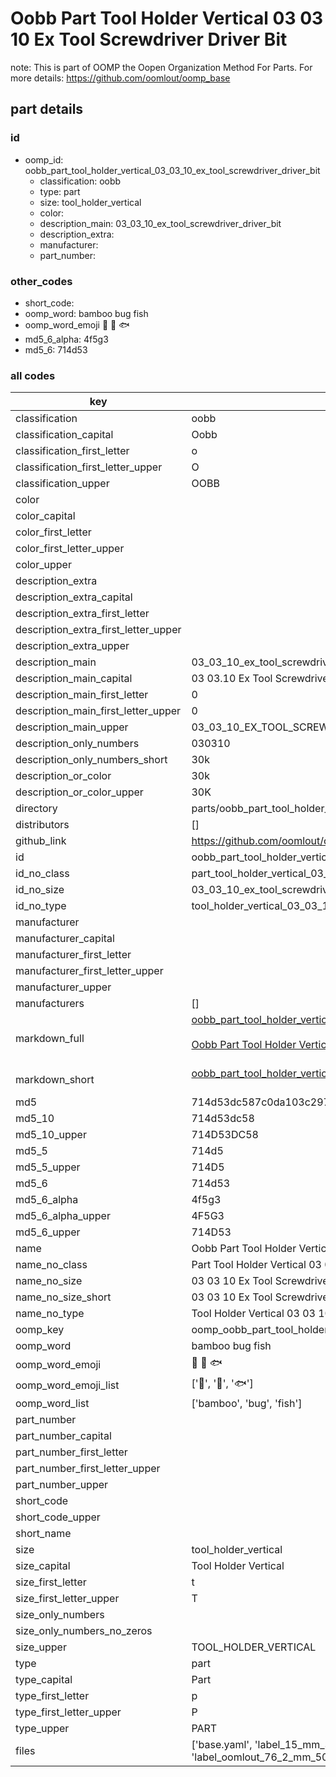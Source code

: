 # Oobb Part Tool Holder Vertical 03 03 10 Ex Tool Screwdriver Driver Bit  

note: This is part of OOMP the Oopen Organization Method For Parts. For more details: https://github.com/oomlout/oomp_base

##  part details





### id
* oomp_id: oobb_part_tool_holder_vertical_03_03_10_ex_tool_screwdriver_driver_bit
  * classification: oobb
  * type: part
  * size: tool_holder_vertical
  * color: 
  * description_main: 03_03_10_ex_tool_screwdriver_driver_bit
  * description_extra: 
  * manufacturer: 
  * part_number: 

### other_codes
* short_code: 
* oomp_word: bamboo bug fish
* oomp_word_emoji :bamboo: :bug: :fish:
* md5_6_alpha: 4f5g3
* md5_6: 714d53

### all codes 
| key | value |  
| --- | --- |  
| classification | oobb |  
| classification_capital | Oobb |  
| classification_first_letter | o |  
| classification_first_letter_upper | O |  
| classification_upper | OOBB |  
| color |  |  
| color_capital |  |  
| color_first_letter |  |  
| color_first_letter_upper |  |  
| color_upper |  |  
| description_extra |  |  
| description_extra_capital |  |  
| description_extra_first_letter |  |  
| description_extra_first_letter_upper |  |  
| description_extra_upper |  |  
| description_main | 03_03_10_ex_tool_screwdriver_driver_bit |  
| description_main_capital | 03 03.10 Ex Tool Screwdriver Driver Bit |  
| description_main_first_letter | 0 |  
| description_main_first_letter_upper | 0 |  
| description_main_upper | 03_03_10_EX_TOOL_SCREWDRIVER_DRIVER_BIT |  
| description_only_numbers | 030310 |  
| description_only_numbers_short | 30k |  
| description_or_color | 30k |  
| description_or_color_upper | 30K |  
| directory | parts/oobb_part_tool_holder_vertical_03_03_10_ex_tool_screwdriver_driver_bit |  
| distributors | [] |  
| github_link | https://github.com/oomlout/oomlout_oomp_part_src/tree/main/parts/oobb_part_tool_holder_vertical_03_03_10_ex_tool_screwdriver_driver_bit/working |  
| id | oobb_part_tool_holder_vertical_03_03_10_ex_tool_screwdriver_driver_bit |  
| id_no_class | part_tool_holder_vertical_03_03_10_ex_tool_screwdriver_driver_bit |  
| id_no_size | 03_03_10_ex_tool_screwdriver_driver_bit |  
| id_no_type | tool_holder_vertical_03_03_10_ex_tool_screwdriver_driver_bit |  
| manufacturer |  |  
| manufacturer_capital |  |  
| manufacturer_first_letter |  |  
| manufacturer_first_letter_upper |  |  
| manufacturer_upper |  |  
| manufacturers | [] |  
| markdown_full | [oobb_part_tool_holder_vertical_03_03_10_ex_tool_screwdriver_driver_bit](https://github.com/oomlout/oomlout_oomp_part_src/tree/main/parts/oobb_part_tool_holder_vertical_03_03_10_ex_tool_screwdriver_driver_bit/working)<br>[](https://github.com/oomlout/oomlout_oomp_part_src/tree/main/parts/oobb_part_tool_holder_vertical_03_03_10_ex_tool_screwdriver_driver_bit/working)<br>[Oobb Part Tool Holder Vertical 03 03 10 Ex Tool Screwdriver Driver Bit](https://github.com/oomlout/oomlout_oomp_part_src/tree/main/parts/oobb_part_tool_holder_vertical_03_03_10_ex_tool_screwdriver_driver_bit/working)<br><br> |  
| markdown_short | [oobb_part_tool_holder_vertical_03_03_10_ex_tool_screwdriver_driver_bit](https://github.com/oomlout/oomlout_oomp_part_src/tree/main/parts/oobb_part_tool_holder_vertical_03_03_10_ex_tool_screwdriver_driver_bit/working)<br><br> |  
| md5 | 714d53dc587c0da103c297e79b0b98c7 |  
| md5_10 | 714d53dc58 |  
| md5_10_upper | 714D53DC58 |  
| md5_5 | 714d5 |  
| md5_5_upper | 714D5 |  
| md5_6 | 714d53 |  
| md5_6_alpha | 4f5g3 |  
| md5_6_alpha_upper | 4F5G3 |  
| md5_6_upper | 714D53 |  
| name | Oobb Part Tool Holder Vertical 03 03 10 Ex Tool Screwdriver Driver Bit |  
| name_no_class | Part Tool Holder Vertical 03 03 10 Ex Tool Screwdriver Driver Bit |  
| name_no_size | 03 03 10 Ex Tool Screwdriver Driver Bit |  
| name_no_size_short | 03 03 10 Ex Tool Screwdriver Driver Bit |  
| name_no_type | Tool Holder Vertical 03 03 10 Ex Tool Screwdriver Driver Bit |  
| oomp_key | oomp_oobb_part_tool_holder_vertical_03_03_10_ex_tool_screwdriver_driver_bit |  
| oomp_word | bamboo bug fish |  
| oomp_word_emoji | :bamboo: :bug: :fish: |  
| oomp_word_emoji_list | [':bamboo:', ':bug:', ':fish:'] |  
| oomp_word_list | ['bamboo', 'bug', 'fish'] |  
| part_number |  |  
| part_number_capital |  |  
| part_number_first_letter |  |  
| part_number_first_letter_upper |  |  
| part_number_upper |  |  
| short_code |  |  
| short_code_upper |  |  
| short_name |  |  
| size | tool_holder_vertical |  
| size_capital | Tool Holder Vertical |  
| size_first_letter | t |  
| size_first_letter_upper | T |  
| size_only_numbers |  |  
| size_only_numbers_no_zeros |  |  
| size_upper | TOOL_HOLDER_VERTICAL |  
| type | part |  
| type_capital | Part |  
| type_first_letter | p |  
| type_first_letter_upper | P |  
| type_upper | PART |  
| files | ['base.yaml', 'label_15_mm_30_mm.pdf', 'label_15_mm_30_mm.svg', 'label_76_2_mm_50_8_mm.pdf', 'label_76_2_mm_50_8_mm.svg', 'label_oomlout_76_2_mm_50_8_mm.pdf', 'label_oomlout_76_2_mm_50_8_mm.svg', 'readme.md', 'working.json', 'working.yaml'] |  
